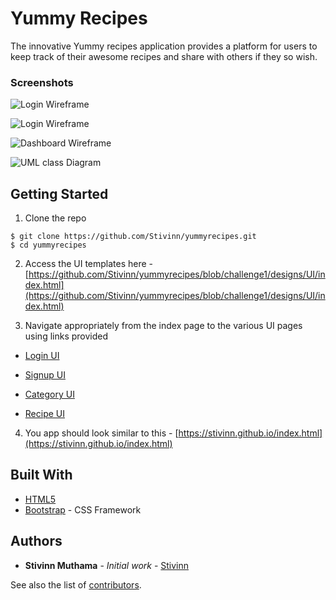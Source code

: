 # Yummy Recipes

The innovative Yummy recipes application provides a platform for users to keep track of their awesome recipes and share with others if they so wish.

### Screenshots

![Login Wireframe](https://github.com/Stivinn/yummyrecipes/blob/challenge1/designs/wireframes/Login.png)

![Login Wireframe](https://github.com/Stivinn/yummyrecipes/blob/challenge1/designs/wireframes/Signup.png)

![Dashboard Wireframe](https://github.com/Stivinn/yummyrecipes/blob/challenge1/designs/wireframes/Dashboard.png)

![UML class Diagram](https://github.com/Stivinn/yummyrecipes/blob/challenge1/designs/wireframes/UML.png)


## Getting Started

1. Clone the repo
  ```
  $ git clone https://github.com/Stivinn/yummyrecipes.git
  $ cd yummyrecipes
  ```

2. Access the UI templates here - [https://github.com/Stivinn/yummyrecipes/blob/challenge1/designs/UI/index.html](https://github.com/Stivinn/yummyrecipes/blob/challenge1/designs/UI/index.html)

3. Navigate appropriately from the index page to the various UI pages using links provided

* [Login UI](https://github.com/Stivinn/yummyrecipes/blob/challenge1/designs/UI/login.html)

* [Signup UI](https://github.com/Stivinn/yummyrecipes/blob/challenge1/designs/UI/signup.html)

* [Category UI](https://github.com/Stivinn/yummyrecipes/blob/challenge1/designs/UI/category.html)

* [Recipe UI](https://github.com/Stivinn/yummyrecipes/blob/challenge1/designs/UI/recipe.html)

4. You app should look similar to this - [https://stivinn.github.io/index.html](https://stivinn.github.io/index.html)

## Built With

* [HTML5](https://www.w3schools.com/html/html5_intro.asp)
* [Bootstrap](https://v4-alpha.getbootstrap.com/) - CSS Framework

## Authors

* **Stivinn Muthama** - *Initial work* - [Stivinn](https://github.com/Stivinn)

See also the list of [contributors](https://github.com/Stivinn/yummyrecipes/contributors).